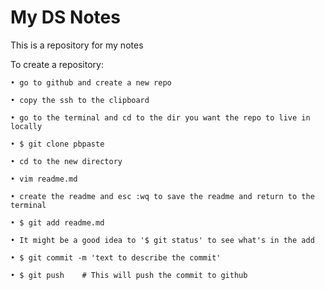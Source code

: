 # My DS Notes

This is a repository for my notes

To create a repository:

	• go to github and create a new repo

	• copy the ssh to the clipboard

	• go to the terminal and cd to the dir you want the repo to live in locally

	• $ git clone pbpaste

	• cd to the new directory

	• vim readme.md

	• create the readme and esc :wq to save the readme and return to the terminal

	• $ git add readme.md

	• It might be a good idea to '$ git status' to see what's in the add

	• $ git commit -m 'text to describe the commit'

	• $ git push	# This will push the commit to github
	
